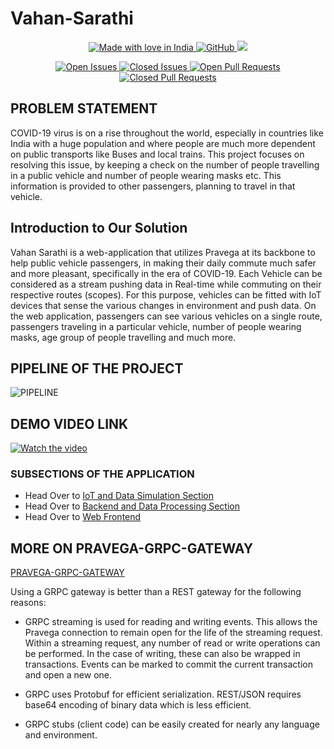 # Vahan-Sarathi


<p align="center">
  <a href="https://github.com/sonali-singh97/Vahan-Sarathi/">
   <img src="https://madewithlove.now.sh/in?heart=true&colorA=%23ff0000&colorB=%23050505&template=plastic" alt="Made with love in India">
    <img alt="GitHub" src="https://img.shields.io/github/license/sonali-singh97/Vahan-Sarathi?style=plastic">
    <img src="https://img.shields.io/badge/Made%20with%20%E2%9D%A4%EF%B8%8Fby%20-Unnamed-green">
  </a>
</p>

<p align="center">
  <a href="https://github.com/ankuraxz/tagonizer/">
    <img src ="https://img.shields.io/github/issues-raw/sonali-singh97/Vahan-Sarathi" alt = "Open Issues">
    <img src ="https://img.shields.io/github/issues-closed-raw/sonali-singh97/Vahan-Sarathi" alt = "Closed Issues">
    <img src ="https://img.shields.io/github/issues-pr-raw/sonali-singh97/Vahan-Sarathi" alt = "Open Pull Requests">
    <img src ="https://img.shields.io/github/issues-pr-closed/sonali-singh97/Vahan-Sarathi" alt = "Closed Pull Requests">
  </a>
 </p>




## PROBLEM STATEMENT
COVID-19  virus  is  on  a  rise throughout the world, especially in countries like India with a huge population and where people are much more dependent on public transports like Buses and local  trains.  This  project focuses  on  resolving  this issue, by keeping a check on the number of people travelling in a public vehicle and number of people wearing masks etc. This information is provided to other passengers, planning to travel in that vehicle.

## Introduction to Our Solution
Vahan Sarathi is a web-application that utilizes Pravega at its backbone to help public vehicle passengers,  in  making  their  daily  commute  much safer and more pleasant, specifically in the era of COVID-19.  Each  Vehicle  can  be  considered  as  a stream pushing data in Real-time while commuting on their  respective routes  (scopes). For this  purpose, vehicles can be fitted with IoT devices that sense the various changes in environment and push data. On the  web  application,  passengers  can  see  various vehicles on a single route, passengers traveling in a particular vehicle, number of people wearing masks, age group of people travelling and much more.

## PIPELINE OF THE PROJECT
![PIPELINE](https://raw.githubusercontent.com/sonali-singh97/Vahan-Sarathi/main/IoT/Images/sys_design.png)

## DEMO VIDEO LINK
[![Watch the video](https://img.youtube.com/vi/5B76veZCCGI/hqdefault.jpg)](https://youtu.be/5B76veZCCGI)

### SUBSECTIONS OF THE APPLICATION
* Head Over to [IoT and Data Simulation Section](IoT/)
* Head Over to [Backend and Data Processing Section](backend/)
* Head Over to [Web Frontend](web/)

## MORE ON PRAVEGA-GRPC-GATEWAY
[PRAVEGA-GRPC-GATEWAY](https://github.com/pravega/pravega-grpc-gateway)

Using a GRPC gateway is better than a REST gateway for the following reasons:

- GRPC streaming is used for reading and writing events. This allows the Pravega connection to remain open for the life
  of the streaming request. Within a streaming request, any number of read or write operations can be performed.
  In the case of writing, these can also be wrapped in transactions. 
  Events can be marked to commit the current transaction and open a new one.
  
- GRPC uses Protobuf for efficient serialization.
  REST/JSON requires base64 encoding of binary data which is less efficient.
  
- GRPC stubs (client code) can be easily created for nearly any language and environment.
